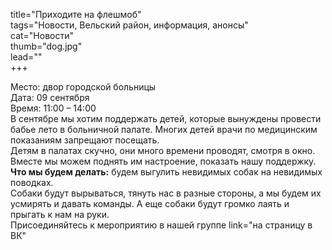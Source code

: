 title="Приходите на флешмоб"  
tags="Новости, Вельский район, информация, анонсы"  
cat="Новости"  
thumb="dog.jpg"  
lead=""  
+++

Место: двор городской больницы  
Дата: 09 сентября  
Время: 11:00 – 14:00  
В сентябре мы хотим поддержать детей, которые вынуждены провести бабье лето в больничной палате. Многих детей врачи по медицинским показаниям запрещают посещать.   
Детям в палатах скучно, они много времени проводят, смотря в окно. Вместе мы можем поднять им настроение, показать нашу поддержку.   
**Что мы будем делать:** будем выгулить невидимых собак на невидимых поводках.  
Собаки будут вырываться, тянуть нас в разные стороны, а мы будем их усмирять и давать команды. А еще собаки будут громко лаять и прыгать к нам на руки.   
Присоединяйтесь к мероприятию в нашей группе link="на страницу в ВК"
